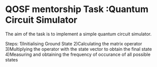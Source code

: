 # QOSF mentorship Task :Quantum Circuit Simulator

The aim of the task is to implement a simple quantum circuit simulator.

Steps:
1)Initialising Ground State
2)Calculating the matrix operator
3)Multiplying the operator with the state vector to obtain the final state
4)Measuring and obtaining the frequency of occurance of all possible states